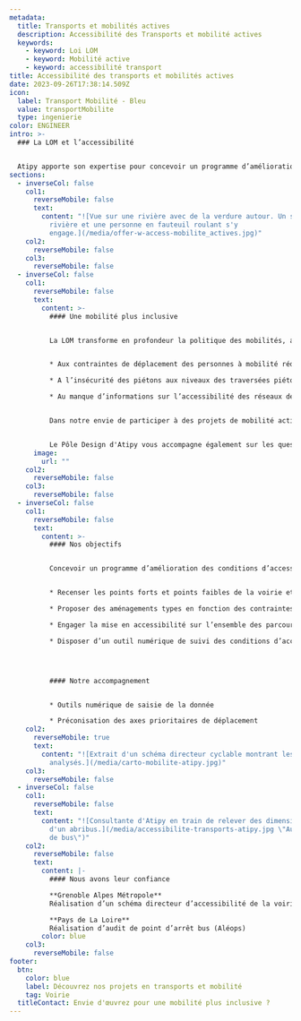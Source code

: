 ```yaml
---
metadata:
  title: Transports et mobilités actives
  description: Accessibilité des Transports et mobilité actives
  keywords:
    - keyword: Loi LOM
    - keyword: Mobilité active
    - keyword: accessibilité transport
title: Accessibilité des transports et mobilités actives
date: 2023-09-26T17:38:14.509Z
icon:
  label: Transport Mobilité - Bleu
  value: transportMobilite
  type: ingenierie
color: ENGINEER
intro: >-
  ### La LOM et l’accessibilité 


  Atipy apporte son expertise pour concevoir un programme d’amélioration des conditions d’accessibilité et de sécurité dans les mobilités.
sections:
  - inverseCol: false
    col1:
      reverseMobile: false
      text:
        content: "![Vue sur une rivière avec de la verdure autour. Un sentier longe la
          rivière et une personne en fauteuil roulant s'y
          engage.](/media/offer-w-access-mobilite_actives.jpg)"
    col2:
      reverseMobile: false
    col3:
      reverseMobile: false
  - inverseCol: false
    col1:
      reverseMobile: false
      text:
        content: >-
          #### Une mobilité plus inclusive


          La LOM transforme en profondeur la politique des mobilités, avec un objectif simple : des transports du quotidien à la fois plus faciles, moins coûteux et plus propres afin de faire face : 


          * Aux contraintes de déplacement des personnes à mobilité réduite 

          * A l’insécurité des piétons aux niveaux des traversées piétonnes et points d’arrêts de transport en commun 

          * Au manque d’informations sur l’accessibilité des réseaux de transport collectif et portions de voirie autour des arrêts de bus (200 m)


          Dans notre envie de participer à des projets de mobilité active, l’équipe d’Atipy mutualise ses compétences avec des partenaires experts en mobilité pour vous accompagner à la mise en place d’un schéma directeur des mobilités plus inclusif.


          L﻿e Pôle Design d'Atipy vous accompagne également sur les questions de [design des mobilités](https://atipy.fr/expertises/design/design-des-mobilites) : jalonnement signalétique, signalétique accessible, création d’identité de territoire cyclable...
      image:
        url: ""
    col2:
      reverseMobile: false
    col3:
      reverseMobile: false
  - inverseCol: false
    col1:
      reverseMobile: false
      text:
        content: >-
          #### Nos objectifs


          Concevoir un programme d’amélioration des conditions d’accessibilité et de sécurité :


          * Recenser les points forts et points faibles de la voirie et des points d’arrêts de transport en commun

          * Proposer des aménagements types en fonction des contraintes existantes

          * Engager la mise en accessibilité sur l’ensemble des parcours voyageurs

          * Disposer d’un outil numérique de suivi des conditions d’accessibilité




          #### Notre accompagnement


          * Outils numérique de saisie de la donnée

          * Préconisation des axes prioritaires de déplacement
    col2:
      reverseMobile: true
      text:
        content: "![Extrait d'un schéma directeur cyclable montrant les itinéraires
          analysés.](/media/carto-mobilite-atipy.jpg)"
    col3:
      reverseMobile: false
  - inverseCol: false
    col1:
      reverseMobile: false
      text:
        content: "![Consultante d'Atipy en train de relever des dimensions aux abords
          d'un abribus.](/media/accessibilite-transports-atipy.jpg \"Audit arrêt
          de bus\")"
    col2:
      reverseMobile: false
      text:
        content: |-
          #### Nous avons leur confiance

          **Grenoble Alpes Métropole**
          Réalisation d’un schéma directeur d’accessibilité de la voirie 

          **Pays de La Loire** 
          Réalisation d’audit de point d’arrêt bus (Aléops)
        color: blue
    col3:
      reverseMobile: false
footer:
  btn:
    color: blue
    label: Découvrez nos projets en transports et mobilité
    tag: Voirie
  titleContact: Envie d'œuvrez pour une mobilité plus inclusive ?
---
```

